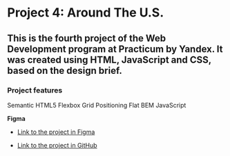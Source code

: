 # Project 4: Around The U.S.

## This is the fourth project of the Web Development program at Practicum by Yandex. It was created using HTML, JavaScript and CSS, based on the design brief.

### Project features

Semantic HTML5
Flexbox
Grid
Positioning
Flat BEM
JavaScript

**Figma**

- [Link to the project in Figma](https://www.figma.com/file/SurN1jaeEQIhuZEDMhmWWf/Sprint-4-Around-The-U.S.-desktop-mobile?node-id=0%3A1)

- [Link to the project in GitHub](https://sabinawinehouse.github.io/web_project_4/)
